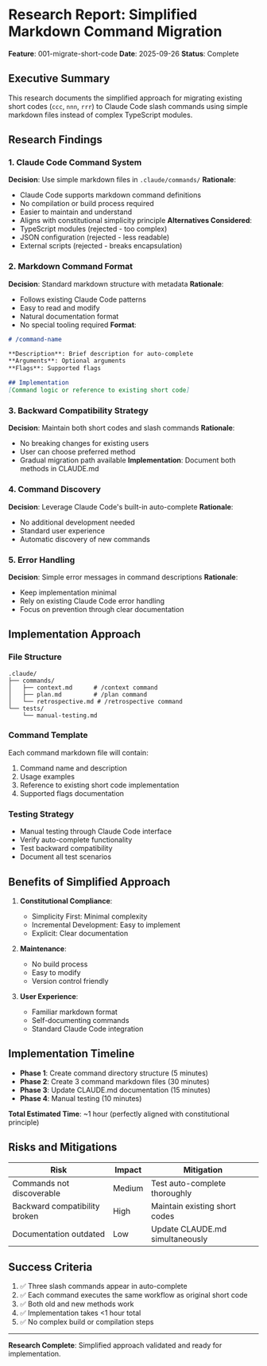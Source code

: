 # Research Report: Simplified Markdown Command Migration

**Feature**: 001-migrate-short-code
**Date**: 2025-09-26
**Status**: Complete

## Executive Summary
This research documents the simplified approach for migrating existing short codes (`ccc`, `nnn`, `rrr`) to Claude Code slash commands using simple markdown files instead of complex TypeScript modules.

## Research Findings

### 1. Claude Code Command System
**Decision**: Use simple markdown files in `.claude/commands/`
**Rationale**:
- Claude Code supports markdown command definitions
- No compilation or build process required
- Easier to maintain and understand
- Aligns with constitutional simplicity principle
**Alternatives Considered**:
- TypeScript modules (rejected - too complex)
- JSON configuration (rejected - less readable)
- External scripts (rejected - breaks encapsulation)

### 2. Markdown Command Format
**Decision**: Standard markdown structure with metadata
**Rationale**:
- Follows existing Claude Code patterns
- Easy to read and modify
- Natural documentation format
- No special tooling required
**Format**:
```markdown
# /command-name

**Description**: Brief description for auto-complete
**Arguments**: Optional arguments
**Flags**: Supported flags

## Implementation
[Command logic or reference to existing short code]
```

### 3. Backward Compatibility Strategy
**Decision**: Maintain both short codes and slash commands
**Rationale**:
- No breaking changes for existing users
- User can choose preferred method
- Gradual migration path available
**Implementation**: Document both methods in CLAUDE.md

### 4. Command Discovery
**Decision**: Leverage Claude Code's built-in auto-complete
**Rationale**:
- No additional development needed
- Standard user experience
- Automatic discovery of new commands

### 5. Error Handling
**Decision**: Simple error messages in command descriptions
**Rationale**:
- Keep implementation minimal
- Rely on existing Claude Code error handling
- Focus on prevention through clear documentation

## Implementation Approach

### File Structure
```
.claude/
├── commands/
│   ├── context.md      # /context command
│   ├── plan.md         # /plan command
│   └── retrospective.md # /retrospective command
└── tests/
    └── manual-testing.md
```

### Command Template
Each command markdown file will contain:
1. Command name and description
2. Usage examples
3. Reference to existing short code implementation
4. Supported flags documentation

### Testing Strategy
- Manual testing through Claude Code interface
- Verify auto-complete functionality
- Test backward compatibility
- Document all test scenarios

## Benefits of Simplified Approach

1. **Constitutional Compliance**:
   - Simplicity First: Minimal complexity
   - Incremental Development: Easy to implement
   - Explicit: Clear documentation

2. **Maintenance**:
   - No build process
   - Easy to modify
   - Version control friendly

3. **User Experience**:
   - Familiar markdown format
   - Self-documenting commands
   - Standard Claude Code integration

## Implementation Timeline

- **Phase 1**: Create command directory structure (5 minutes)
- **Phase 2**: Create 3 command markdown files (30 minutes)
- **Phase 3**: Update CLAUDE.md documentation (15 minutes)
- **Phase 4**: Manual testing (10 minutes)

**Total Estimated Time**: ~1 hour (perfectly aligned with constitutional principle)

## Risks and Mitigations

| Risk | Impact | Mitigation |
|------|--------|------------|
| Commands not discoverable | Medium | Test auto-complete thoroughly |
| Backward compatibility broken | High | Maintain existing short codes |
| Documentation outdated | Low | Update CLAUDE.md simultaneously |

## Success Criteria

1. ✅ Three slash commands appear in auto-complete
2. ✅ Each command executes the same workflow as original short code
3. ✅ Both old and new methods work
4. ✅ Implementation takes <1 hour total
5. ✅ No complex build or compilation steps

---
**Research Complete**: Simplified approach validated and ready for implementation.